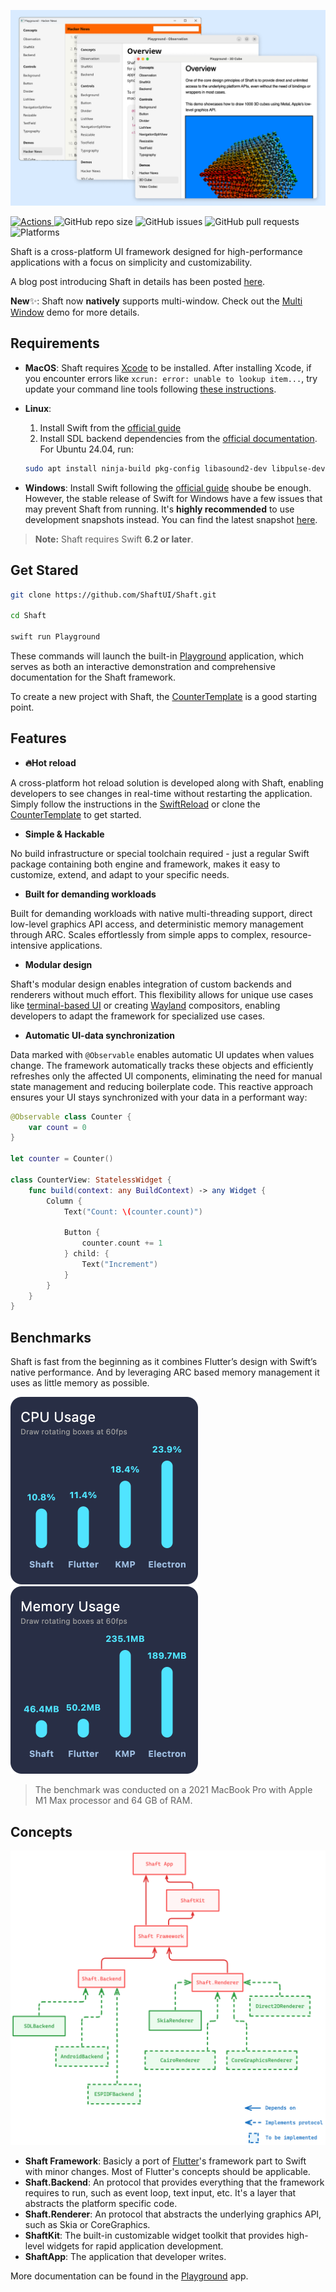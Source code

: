 ![ShaftDemo](/docs/demo.png)

<p>
    <a href="https://github.com/ShaftUI/Shaft/actions/workflows/swift.yml">
      <img alt="Actions" src="https://github.com/ShaftUI/Shaft/actions/workflows/swift.yml/badge.svg">
    </a>
    <img alt="GitHub repo size" src="https://img.shields.io/github/repo-size/ShaftUI/Shaft">
    <img alt="GitHub issues" src="https://img.shields.io/github/issues-raw/ShaftUI/Shaft">
    <img alt="GitHub pull requests" src="https://img.shields.io/github/issues-pr/ShaftUI/Shaft">
    <img alt="Platforms" src="https://img.shields.io/badge/Platforms-Windows%20%7C%20Linux%20%7C%20macOS-blue">
</p>


Shaft is a cross-platform UI framework designed for high-performance applications with a focus on simplicity and customizability.

A blog post introducing Shaft in details has been posted [here](https://medium.com/@xty/shaft-a-new-cross-platform-ui-framework-for-demanding-workloads-and-developer-ergonomics-9bc1ea2fba35?source=friends_link&sk=44f7e7f79743628d2771c7b9d51d3f0f).

**New**✨: Shaft now **natively** supports multi-window. Check out the [Multi Window](https://github.com/ShaftUI/Shaft/blob/main/Sources/Playground/Pages/Demo_MultiWindow.swift) demo for more details.

## Requirements

- **MacOS**: 
  Shaft requires [Xcode](https://developer.apple.com/xcode/) to be installed. After installing Xcode, if you encounter errors like `xcrun: error: unable to lookup item...`, try update your command line tools following [these instructions](https://stackoverflow.com/a/43418980).

- **Linux**:
    1. Install Swift from the [official guide](https://www.swift.org/install/linux/#platforms)
    2. Install SDL backend dependencies from the [official documentation](https://wiki.libsdl.org/SDL3/README/linux). For Ubuntu 24.04, run:
    ```sh
    sudo apt install ninja-build pkg-config libasound2-dev libpulse-dev libaudio-dev libjack-dev libsndio-dev libusb-1.0-0-dev libx11-dev libxext-dev libxrandr-dev libxcursor-dev libxfixes-dev libxi-dev libxss-dev libwayland-dev libxkbcommon-dev libdrm-dev libgbm-dev libgl1-mesa-dev libgles2-mesa-dev libegl1-mesa-dev libdbus-1-dev libibus-1.0-dev libudev-dev fcitx-libs-dev libunwind-dev libpipewire-0.3-dev libdecor-0-dev libfontconfig-dev
    ```

- **Windows**: Install Swift following the [official guide](https://www.swift.org/install/windows/) shoube be enough. However, the stable release of Swift for Windows have a few issues that may prevent Shaft from running. It's **highly recommended** to use development snapshots instead. You can find the latest snapshot [here](https://www.swift.org/install/windows/#development-snapshots).


> **Note:** Shaft requires Swift **6.2 or later**.

## Get Stared
```sh
git clone https://github.com/ShaftUI/Shaft.git

cd Shaft

swift run Playground
```

These commands will launch the built-in [Playground](/Sources/Playground/main.swift) application, which serves as both an interactive demonstration and comprehensive documentation for the Shaft framework.

To create a new project with Shaft, the [CounterTemplate](https://github.com/ShaftUI/CounterTemplate) is a good starting point.

## Features

- **🔥Hot reload** 

A cross-platform hot reload solution is developed along with Shaft, enabling developers to see changes in real-time without restarting the application. Simply follow the instructions in the [SwiftReload](https://github.com/ShaftUI/SwiftReload) or clone the [CounterTemplate](https://github.com/ShaftUI/CounterTemplate) to get started.

- **Simple & Hackable**
  
No build infrastructure or special toolchain required - just a regular Swift package containing both engine and framework, makes it easy to customize, extend, and adapt to your specific needs.

- **Built for demanding workloads**

Built for demanding workloads with native multi-threading support, direct low-level graphics API access, and deterministic memory management through ARC. Scales effortlessly from simple apps to complex, resource-intensive applications.

- **Modular design**

Shaft's modular design enables integration of custom backends and renderers without much effort. This flexibility allows for unique use cases like [terminal-based UI](https://en.wikipedia.org/wiki/Text-based_user_interface) or creating [Wayland](https://wayland.freedesktop.org/) compositors, enabling developers to adapt the framework for specialized use cases.

- **Automatic UI-data synchronization**

Data marked with `@Observable` enables automatic UI updates when values change. The framework automatically tracks these objects and efficiently refreshes only the affected UI components, eliminating the need for manual state management and reducing boilerplate code. This reactive approach ensures your UI stays synchronized with your data in a performant way:

```swift
@Observable class Counter {
    var count = 0
}

let counter = Counter()

class CounterView: StatelessWidget {
    func build(context: any BuildContext) -> any Widget {
        Column {
            Text("Count: \(counter.count)")

            Button {
                counter.count += 1
            } child: {
                Text("Increment")
            }
        }
    }
}
```

## Benchmarks

Shaft is fast from the beginning as it combines Flutter’s design with Swift’s native performance. And by leveraging ARC based memory management it uses as little memory as possible.

<p>
    <img src="docs/benchmark_cpu.png" width="300">
    <img src="docs/benchmark_mem.png" width="300">
</p>

> The benchmark was conducted on a 2021 MacBook Pro with Apple M1 Max processor and 64 GB of RAM.

## Concepts

![Architecture](/docs/architecture.png)

- **Shaft Framework**: Basicly a port of [Flutter](https://flutter.dev/)'s framework part to Swift with minor changes. Most of Flutter's concepts should be applicable.
- **Shaft.Backend**: An protocol that provides everything that the framework requires to run, such as event loop, text input, etc. It's a layer that abstracts the platform specific code.
- **Shaft.Renderer**: An protocol that abstracts the underlying graphics API, such as Skia or CoreGraphics.
- **ShaftKit**: The built-in customizable widget toolkit that provides high-level widgets for rapid application development.
- **ShaftApp**: The application that developer writes. 

More documentation can be found in the [Playground](/Sources/Playground/main.swift) app.